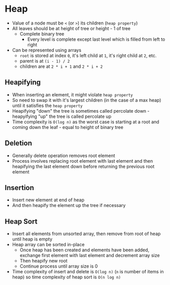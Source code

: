 # Heap

* Value of a node must be `<` (or `>`) its children (`heap property`)
* All leaves should be at height of tree or height - 1 of tree
  * Complete binary tree
    * Every level is complete except last level which is filled from left to right
* Can be represented using arrays
  * `root` is stored at index `0`, it's left child at `1`, it's right child at `2`, etc.
  * parent is at `(i - 1) / 2`
  * children are at `2 * i + 1` and `2 * i + 2`

## Heapifying

* When inserting an element, it might violate `heap property`
* So need to swap it with it's largest children (in the case of a max heap) until it satisfies the `heap property`
* Heapifying "down" the tree is sometimes called percolate down - heapyifying "up" the tree is called percolate up
* Time complexity is `O(log n)` as the worst case is starting at a root and coming down the leaf - equal to height of binary tree

## Deletion

* Generally delete operation removes root element
* Process involves replacing root element with last element and then heapifying the last element down before returning the previous root element

## Insertion

* Insert new element at end of heap
* And then heapify the element up the tree if necessary

## Heap Sort

* Insert all elements from unsorted array, then remove from root of heap until heap is empty
* Heap array can be sorted in-place
  * Once heap has been created and elements have been added, exchange first element with last element and decrement array size
  * Then heapify new root
  * Continue process until array size is 0
* Time complexity of insert and delete is `O(log n)` (`n` is number of items in heap) so time complexity of heap sort is `O(n log n)`
